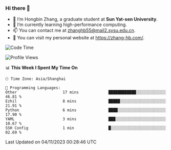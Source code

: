 ### Hi there 👋

- 🔭 I’m Hongbin Zhang, a graduate student at **Sun Yat-sen University**.
- 🌱 I’m currently learning high-performance computing.
- 📫 You can contact me at zhanghb55@mail2.sysu.edu.cn.
- 👀 You can visit my personal website at https://zhang-hb.com/.

<!--START_SECTION:waka-->
![Code Time](http://img.shields.io/badge/Code%20Time-240%20hrs%2010%20mins-blue)

![Profile Views](http://img.shields.io/badge/Profile%20Views-1-blue)

📊 **This Week I Spent My Time On** 

```text
🕑︎ Time Zone: Asia/Shanghai

💬 Programming Languages: 
Other                    17 mins             ████████████░░░░░░░░░░░░░   46.81 % 
Ezhil                    8 mins              █████░░░░░░░░░░░░░░░░░░░░   21.91 % 
Python                   6 mins              ████░░░░░░░░░░░░░░░░░░░░░   17.90 % 
YAML                     3 mins              ███░░░░░░░░░░░░░░░░░░░░░░   10.67 % 
SSH Config               1 min               █░░░░░░░░░░░░░░░░░░░░░░░░   02.69 % 
```


 Last Updated on 04/11/2023 00:28:46 UTC
<!--END_SECTION:waka-->
